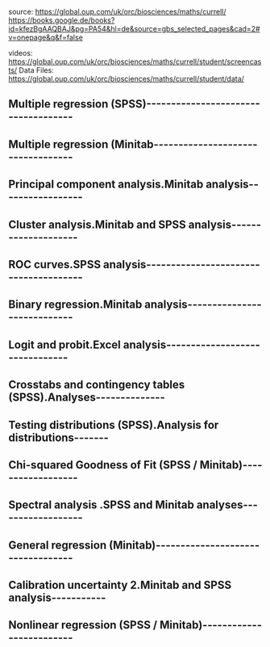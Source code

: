 source:     https://global.oup.com/uk/orc/biosciences/maths/currell/
            https://books.google.de/books?id=kfezBgAAQBAJ&pg=PA54&hl=de&source=gbs_selected_pages&cad=2#v=onepage&q&f=false
            
videos:     https://global.oup.com/uk/orc/biosciences/maths/currell/student/screencasts/
Data Files: https://global.oup.com/uk/orc/biosciences/maths/currell/student/data/

## Multiple regression (SPSS)------------------------------------
## Multiple regression (Minitab----------------------------------
## Principal component analysis.Minitab analysis-----------------
## Cluster analysis.Minitab and SPSS analysis--------------------
## ROC curves.SPSS analysis--------------------------------------
## Binary regression.Minitab analysis----------------------------
## Logit and probit.Excel analysis-------------------------------
## Crosstabs and contingency tables (SPSS).Analyses--------------
## Testing distributions (SPSS).Analysis for distributions-------
## Chi-squared Goodness of Fit (SPSS / Minitab)------------------
## Spectral analysis .SPSS and Minitab analyses------------------
## General regression (Minitab)----------------------------------
## Calibration uncertainty 2.Minitab and SPSS analysis-----------
## Nonlinear regression (SPSS / Minitab)-------------------------


